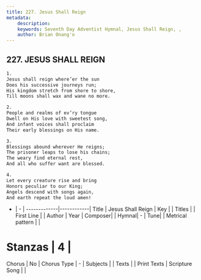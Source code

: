 ```yaml
---
title: 227. Jesus Shall Reign
metadata:
    description: 
    keywords: Seventh Day Adventist Hymnal, Jesus Shall Reign, , 
    author: Brian Onang'o
---
```



## 227. JESUS SHALL REIGN

```txt
1.
Jesus shall reign where’er the sun
Does his successive journeys run;
His kingdom stretch from shore to shore,
Till moons shall wax and wane no more.

2.
People and realms of ev’ry tongue
Dwell on His love with sweetest song,
And infant voices shall proclaim
Their early blessings on His name.

3.
Blessings abound wherever He reigns;
The prisoner leaps to lose his chains;
The weary find eternal rest,
And all who suffer want are blessed.

4.
Let every creature rise and bring
Honors peculiar to our King;
Angels descend with songs again,
And earth repeat the loud amen!
```

- |   -  |
-------------|------------|
Title | Jesus Shall Reign |
Key |  |
Titles |  |
First Line |  |
Author | 
Year | 
Composer|  |
Hymnal|  - |
Tune|  |
Metrical pattern | |
# Stanzas | 4 |
Chorus | No |
Chorus Type | - |
Subjects |  |
Texts |  |
Print Texts | 
Scripture Song |  |
  
